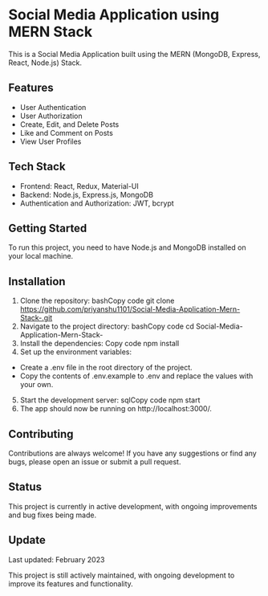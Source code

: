 # Social Media Application using MERN Stack
This is a Social Media Application built using the MERN (MongoDB, Express, React, Node.js) Stack.
## Features
*	User Authentication
*	User Authorization
*	Create, Edit, and Delete Posts
*	Like and Comment on Posts
*	View User Profiles
## Tech Stack
*	Frontend: React, Redux, Material-UI
*	Backend: Node.js, Express.js, MongoDB
*	Authentication and Authorization: JWT, bcrypt
## Getting Started
To run this project, you need to have Node.js and MongoDB installed on your local machine.
## Installation
1.	Clone the repository:
bashCopy code
git clone https://github.com/priyanshu1101/Social-Media-Application-Mern-Stack-.git 
2.	Navigate to the project directory:
bashCopy code
cd Social-Media-Application-Mern-Stack- 
3.	Install the dependencies:
Copy code
npm install 
4.	Set up the environment variables:
*	Create a .env file in the root directory of the project.
*	Copy the contents of .env.example to .env and replace the values with your own.
5.	Start the development server:
sqlCopy code
npm start 
6.	The app should now be running on http://localhost:3000/.
## Contributing
Contributions are always welcome! If you have any suggestions or find any bugs, please open an issue or submit a pull request.
## Status
This project is currently in active development, with ongoing improvements and bug fixes being made.
## Update
Last updated: February 2023

This project is still actively maintained, with ongoing development to improve its features and functionality.
